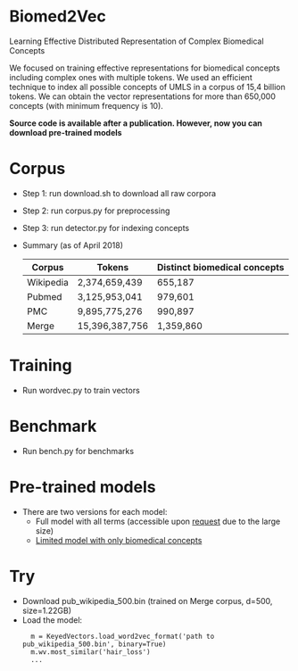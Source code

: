 # Biomed2Vec
Learning Effective Distributed Representation of Complex Biomedical Concepts

We focused on training effective representations for biomedical concepts including complex ones with multiple tokens. 
We used an efficient technique to index all possible concepts of UMLS in a corpus of 15,4 billion tokens.
We can obtain the vector representations for more than 650,000 concepts (with minimum frequency is 10). 

**Source code is available after a publication. However, now you can download pre-trained models**

# Corpus
- Step 1: run download.sh to download all raw corpora
- Step 2: run corpus.py for preprocessing
- Step 3: run detector.py for indexing concepts
- Summary (as of April 2018)

    | Corpus        |Tokens         | Distinct biomedical concepts|
    | ------------- | ------------- | ------------- |
    | Wikipedia     | 2,374,659,439 | 655,187       |
    | Pubmed        |3,125,953,041  | 979,601       |
    | PMC           |9,895,775,276  | 990,897       |
    | Merge         |15,396,387,756 | 1,359,860     |
    
# Training
- Run wordvec.py to train vectors

# Benchmark
- Run bench.py for benchmarks

# Pre-trained models
- There are two versions for each model: 
    - Full model with all terms (accessible upon [request](mailto:nhkhai@nii.ac.jp) due to the large size)
    - [Limited model with only biomedical concepts](https://drive.google.com/drive/folders/1VFwaXcBN2fy_fz6Ip68ynfrZMxgJvtgE)
 
# Try
- Download pub_wikipedia_500.bin (trained on Merge corpus, d=500, size=1.22GB)
- Load the model: 
  ```
    m = KeyedVectors.load_word2vec_format('path to pub_wikipedia_500.bin', binary=True)
    m.wv.most_similar('hair_loss')
    ...
  ```
